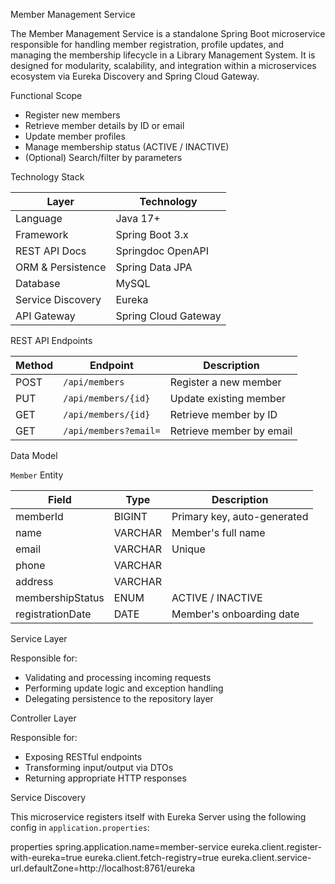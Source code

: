  Member Management Service

The Member Management Service is a standalone Spring Boot microservice responsible for handling member registration, profile updates, and managing the membership lifecycle in a Library Management System. It is designed for modularity, scalability, and integration within a microservices ecosystem via Eureka Discovery and Spring Cloud Gateway.

Functional Scope

- Register new members
- Retrieve member details by ID or email
- Update member profiles
- Manage membership status (ACTIVE / INACTIVE)
- (Optional) Search/filter by parameters


Technology Stack

| Layer              | Technology             |
|--------------------|------------------------|
| Language           | Java 17+               |
| Framework          | Spring Boot 3.x        |
| REST API Docs      | Springdoc OpenAPI      |
| ORM & Persistence  | Spring Data JPA        |
| Database           | MySQL                  |
| Service Discovery  | Eureka                 |
| API Gateway        | Spring Cloud Gateway   |


 REST API Endpoints

| Method | Endpoint                  | Description               |
|--------|---------------------------|---------------------------|
| POST   | `/api/members`            | Register a new member     |
| PUT    | `/api/members/{id}`       | Update existing member    |
| GET    | `/api/members/{id}`       | Retrieve member by ID     |
| GET    | `/api/members?email=`     | Retrieve member by email  |


Data Model

`Member` Entity

| Field            | Type     | Description                    |
|------------------|----------|--------------------------------|
| memberId         | BIGINT   | Primary key, auto-generated    |
| name             | VARCHAR  | Member's full name             |
| email            | VARCHAR  | Unique                         |
| phone            | VARCHAR  |                                |
| address          | VARCHAR  |                                |
| membershipStatus | ENUM     | ACTIVE / INACTIVE              |
| registrationDate | DATE     | Member's onboarding date       |


Service Layer

Responsible for:
- Validating and processing incoming requests
- Performing update logic and exception handling
- Delegating persistence to the repository layer


Controller Layer

Responsible for:
- Exposing RESTful endpoints
- Transforming input/output via DTOs
- Returning appropriate HTTP responses


Service Discovery

This microservice registers itself with Eureka Server using the following config in `application.properties`:

properties
spring.application.name=member-service
eureka.client.register-with-eureka=true
eureka.client.fetch-registry=true
eureka.client.service-url.defaultZone=http://localhost:8761/eureka
